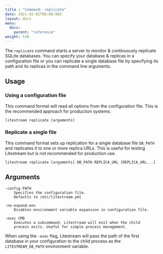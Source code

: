 ```yaml
---
title : "Command: replicate"
date: 2021-02-01T00:00:00Z
layout: docs
menu:
  docs:
    parent: "reference"
weight: 530
---
```


The `replicate` command starts a server to monitor & continuously replicate
SQLite databases. You can specify your database & replicas in a configuration
file or you can replicate a single database file by specifying its path and its
replicas in the command line arguments.


## Usage

### Using a configuration file

This command format will read all options from the configuration file. This
is the recommended approach for production systems.

```
litestream replicate [arguments]
```


### Replicate a single file

This command format sets up replication for a single database file `DB_PATH`
and replicates it to one or more replica URLs. This is useful for testing
Litestream but is not recommended for production use.

```
litestream replicate [arguments] DB_PATH REPLICA_URL [REPLICA_URL...]
```


## Arguments

```
-config PATH
    Specifies the configuration file.
    Defaults to /etc/litestream.yml

-no-expand-env
    Disables environment variable expansion in configuration file.

-exec CMD
    Executes a subcommand. Litestream will exit when the child
    process exits. Useful for simple process management.
```

When using the `-exec` flag, Litestream will pass the path of the first database
in your configuration to the child process as the `LITESTREAM_DB_PATH`
environment variable.
